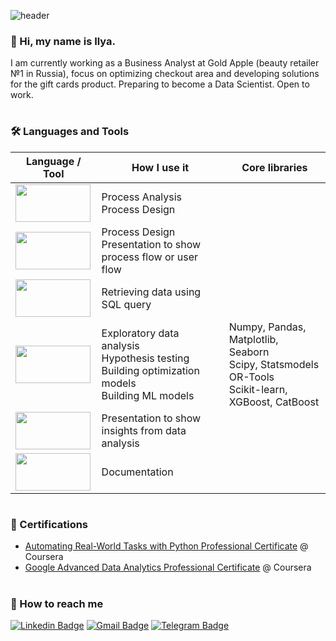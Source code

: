 ![header](https://capsule-render.vercel.app/api?type=waving&color=gradient&customColorList=1,6,20,24&height=250&text=Welcome%20to%20my%20GitHub%20profile!&fontSize=50&fontColor=#000000&section=header&animation=fadeIn)

### 👋 Hi, my name is Ilya.

I am currently working as a Business Analyst at Gold Apple (beauty retailer №1 in Russia), focus on optimizing checkout area and developing solutions for the gift cards product. Preparing to become a Data Scientist. Open to work.

#
### 🛠️ Languages and Tools

 
| Language / Tool       | How I use it    | Core libraries|
| --------------------- | --------------- |------------|
|<img src="https://github.com/IlyaBrilenkov/IlyaBrilenkov/blob/a77ede42702083fb3c4de55521ec15917be4be52/assets/Camunda.jpg" height="60" width="120">|Process Analysis <br/> Process Design||
|<img src="https://github.com/IlyaBrilenkov/IlyaBrilenkov/blob/a77ede42702083fb3c4de55521ec15917be4be52/assets/Miro.jpg" height="60" width="120">|Process Design <br/> Presentation to show process flow or user flow||
|<img src="https://github.com/IlyaBrilenkov/IlyaBrilenkov/blob/f5530fc1c9f14de8ffa1a97e6078c9dc63f1dd6a/assets/ClickHouse.png" height="60" width="120">|Retrieving data using SQL query||
|<img src="https://github.com/IlyaBrilenkov/IlyaBrilenkov/blob/a77ede42702083fb3c4de55521ec15917be4be52/assets/Python.png" height="60" width="120">|Exploratory data analysis <br /> Hypothesis testing <br /> Building optimization models <br /> Building ML models | Numpy, Pandas, Matplotlib, Seaborn <br/> Scipy, Statsmodels <br/> OR-Tools <br/> Scikit-learn, XGBoost, CatBoost|
|<img src="https://github.com/IlyaBrilenkov/IlyaBrilenkov/blob/a77ede42702083fb3c4de55521ec15917be4be52/assets/Tableau.png" height="60" width="120"> |Presentation to show insights from data analysis||
|<img src="https://github.com/IlyaBrilenkov/IlyaBrilenkov/blob/a77ede42702083fb3c4de55521ec15917be4be52/assets/Confluence.png" height="60" width="120">|Documentation||


#
### 📜 Certifications 
- [Automating Real-World Tasks with Python Professional Certificate](https://coursera.org/verify/professional-cert/YU5G86C8WQ5M) @ Coursera
- [Google Advanced Data Analytics Professional Certificate](https://coursera.org/verify/professional-cert/ZX7HYKXG3UC5) @ Coursera

#
### 🔗 How to reach me
<!-- <p><a href="https://www.linkedin.com/in/ilyabrilenkov/)" target="_blank"><img alt="LinkedIn" src="https://img.shields.io/badge/linkedin-%230077B5.svg?&style=for-the-badge&logo=linkedin&logoColor=white" /></a> 
</p>
[![Gmail Badge](https://img.shields.io/badge/-ilyabrilenkov@gmail.com-c14438?style=flat-square&logo=Gmail&logoColor=white&link=mailto:ilyabrilenkov@gmail.com)](mailto:ilyabrilenkov@gmail.com) -->
[![Linkedin Badge](https://img.shields.io/badge/-ilyabrilenkov-blue?style=flat-square&logo=Linkedin&logoColor=white&link=https://www.linkedin.com/in/ilyabrilenkov/)](https://www.linkedin.com/in/ilyabrilenkov/)
[![Gmail Badge](https://img.shields.io/badge/-ilyabrilenkov@gmail.com-c14438?style=flat&logo=Gmail&logoColor=white&link=mailto:ilyabrilenkov@gmail.com)](mailto:ilyabrilenkov@gmail.com)
[![Telegram Badge](https://img.shields.io/badge/-t.me/brilenkov_i-blue?style=flat-square&logo=Telegram&logoColor=white&link=https://t.me/brilenkov_i/)](https://t.me/brilenkov_i/)
